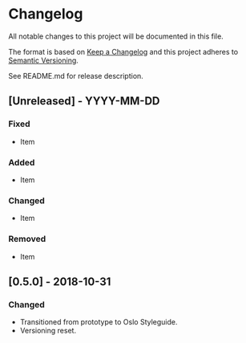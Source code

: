 # Changelog
All notable changes to this project will be documented in this file.

The format is based on [Keep a Changelog](http://keepachangelog.com/en/1.0.0/)
and this project adheres to [Semantic Versioning](http://semver.org/spec/v2.0.0.html).

See README.md for release description.

## [Unreleased] - YYYY-MM-DD

### Fixed
* Item

### Added
* Item

### Changed
* Item

### Removed
* Item


## [0.5.0] - 2018-10-31

### Changed
* Transitioned from prototype to Oslo Styleguide.
* Versioning reset.
